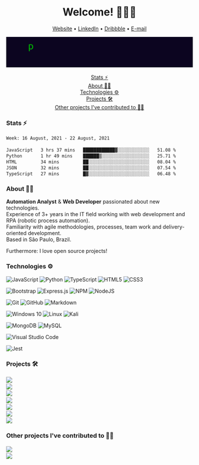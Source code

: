 <h1 align="center">Welcome! 👨🏻‍💻</h1>

<p align="center">
    <a href="https://www.peselli.dev">Website</a> •
    <a href="https://www.linkedin.com/in/brunopeselli/">LinkedIn</a> • 
    <a href="https://dribbble.com/pzzzl">Dribbble</a> • 
    <a href="mailto:bruno@peselli.dev">E-mail</a>
</p>

<p align="center">
    <img src="https://raw.githubusercontent.com/pzzzl/pzzzl/main/typing.gif">
</p>

<p align="center">
    <a href="#stats-">Stats ⚡</a><br>
    <a href="#about-">About 👨🏻</a><br>
    <a href="#technologies-">Technologies ⚙</a><br>
    <a href="#projects-">Projects 🛠</a><br>
    <a href="#other-projects-ive-contributed-to-">Other projects I've contributed to 🤝🏻</a><br>
</p>

### Stats ⚡

<!--START_SECTION:waka-->
```text
Week: 16 August, 2021 - 22 August, 2021

JavaScript   3 hrs 37 mins   ████████████▓░░░░░░░░░░░░   51.08 % 
Python       1 hr 49 mins    ██████▒░░░░░░░░░░░░░░░░░░   25.71 % 
HTML         34 mins         ██░░░░░░░░░░░░░░░░░░░░░░░   08.04 % 
JSON         32 mins         ██░░░░░░░░░░░░░░░░░░░░░░░   07.54 % 
TypeScript   27 mins         █▓░░░░░░░░░░░░░░░░░░░░░░░   06.48 % 
```
<!--END_SECTION:waka-->

### About 👨🏻

<b>Automation Analyst</b> & <b>Web Developer</b> passionated about new technologies. <br />
Experience of 3+ years in the IT field working with web development and RPA (robotic process automation). <br />
Familiarity with agile methodologies, processes, team work and delivery-oriented development. <br />
Based in São Paulo, Brazil. <br />

Furthermore: I love open source projects!

### Technologies ⚙

![JavaScript](https://img.shields.io/badge/javascript-%23323330.svg?style=for-the-badge&logo=javascript&logoColor=%23F7DF1E)
![Python](https://img.shields.io/badge/python-3670A0?style=for-the-badge&logo=python&logoColor=ffdd54)
![TypeScript](https://img.shields.io/badge/typescript-%23007ACC.svg?style=for-the-badge&logo=typescript&logoColor=white)
![HTML5](https://img.shields.io/badge/html5-%23E34F26.svg?style=for-the-badge&logo=html5&logoColor=white)
![CSS3](https://img.shields.io/badge/css3-%231572B6.svg?style=for-the-badge&logo=css3&logoColor=white)
<br>

![Bootstrap](https://img.shields.io/badge/bootstrap-%23563D7C.svg?style=for-the-badge&logo=bootstrap&logoColor=white)
![Express.js](https://img.shields.io/badge/express.js-%23404d59.svg?style=for-the-badge&logo=express&logoColor=%2361DAFB)
![NPM](https://img.shields.io/badge/NPM-%23000000.svg?style=for-the-badge&logo=npm&logoColor=white)
![NodeJS](https://img.shields.io/badge/node.js-6DA55F?style=for-the-badge&logo=node.js&logoColor=white)
<br>

![Git](https://img.shields.io/badge/git-%23F05033.svg?style=for-the-badge&logo=git&logoColor=white)
![GitHub](https://img.shields.io/badge/github-%23121011.svg?style=for-the-badge&logo=github&logoColor=white)
![Markdown](https://img.shields.io/badge/markdown-%23000000.svg?style=for-the-badge&logo=markdown&logoColor=white)
<br>

![Windows 10](https://img.shields.io/badge/Windows-0078D6?style=for-the-badge&logo=windows&logoColor=white)
![Linux](https://img.shields.io/badge/Linux-FCC624?style=for-the-badge&logo=linux&logoColor=black)
![Kali](https://img.shields.io/badge/Kali-268BEE?style=for-the-badge&logo=kalilinux&logoColor=white)

![MongoDB](https://img.shields.io/badge/MongoDB-%234ea94b.svg?style=for-the-badge&logo=mongodb&logoColor=white)
![MySQL](https://img.shields.io/badge/mysql-%2300f.svg?style=for-the-badge&logo=mysql&logoColor=white)
<br>

![Visual Studio Code](https://img.shields.io/badge/VisualStudioCode-0078d7.svg?style=for-the-badge&logo=visual-studio-code&logoColor=white)
<br>

![Jest](https://img.shields.io/badge/-jest-%23C21325?style=for-the-badge&logo=jest&logoColor=white)
<br>




### Projects 🛠

<a href="https://github.com/pzzzl/p55">
<img align="center" src="https://github-readme-stats.vercel.app/api/pin/?username=pzzzl&repo=p55&show_owner=false&theme=dracula&cache_seconds=1800" />
</a> <br>

<a href="https://github.com/pzzzl/rpachallenge">
<img align="center" src="https://github-readme-stats.vercel.app/api/pin/?username=pzzzl&repo=rpachallenge&show_owner=false&theme=dracula&cache_seconds=1800" />
</a> <br>

<a href="https://github.com/pzzzl/tasks">
<img align="center" src="https://github-readme-stats.vercel.app/api/pin/?username=pzzzl&repo=tasks&show_owner=false&theme=dracula&cache_seconds=1800" />
</a> <br>

<a href="https://github.com/pzzzl/10fastfingers-bot">
<img align="center" src="https://github-readme-stats.vercel.app/api/pin/?username=pzzzl&repo=10fastfingers-bot&show_owner=false&theme=dracula&cache_seconds=1800" />
</a> <br>

<a href="https://github.com/pzzzl/kino-installer">
<img align="center" src="https://github-readme-stats.vercel.app/api/pin/?username=pzzzl&repo=kino-installer&show_owner=false&theme=dracula&cache_seconds=1800" />
</a> <br>

<a href="https://github.com/pzzzl/correios-cep-tester">
<img align="center" src="https://github-readme-stats.vercel.app/api/pin/?username=pzzzl&repo=correios-cep-tester&show_owner=false&theme=dracula&cache_seconds=1800" />
</a> <br>

<a href="https://github.com/pzzzl/tcc">
<img align="center" src="https://github-readme-stats.vercel.app/api/pin/?username=pzzzl&repo=tcc&show_owner=false&theme=dracula&cache_seconds=1800" />
</a>

### Other projects I've contributed to 🤝🏻

<a href="https://github.com/mdn/translated-content">
<img align="center" src="https://github-readme-stats.vercel.app/api/pin/?username=mdn&repo=translated-content&show_owner=true&theme=dracula&cache_seconds=1800" />
</a> <br>

<a href="https://github.com/trbflxr/kino">
<img align="center" src="https://github-readme-stats.vercel.app/api/pin/?username=trbflxr&repo=kino&show_owner=true&theme=dracula&cache_seconds=1800" />
</a>


